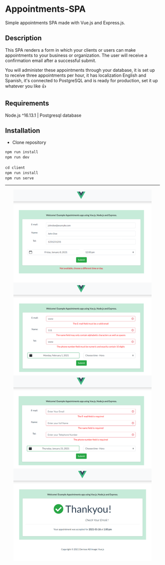 # Appointments-SPA

Simple appointments SPA made with Vue.js and Express.js.

## Description

This SPA renders a form in which your clients or users can make appointments to your business or organization. The user will receive a confirmation email after a successful submit.

You will administer these appointments through your database, it is set up to receive three appointments per hour, it has localization English and Spanish, it's connected to PostgreSQL and is ready for production, set it up whatever you like :thumbsup:

## Requirements

Node.js ^16.13.1 | Postgresql database

## Installation

- Clone repository

```javascript
npm run install
npm run dev

cd client
npm run install
npm run serve
```
---
<p align="center">
  <img src="client\src\assets\screenshot(1).png" width="450" alt="screenshot">
  <img src="client\src\assets\screenshot(2).png" width="450" alt="screenshot">
  <img src="client\src\assets\screenshot(3).png" width="450" alt="screenshot">
  <img src="client\src\assets\screenshot(4).png" width="450" alt="screenshot">
</p>
